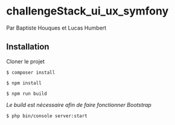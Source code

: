 # challengeStack_ui_ux_symfony
Par Baptiste Houques et Lucas Humbert

## Installation
Cloner le projet
```
$ composer install
```

```
$ npm install
```

```
$ npm run build
```
*Le build est nécessaire afin de faire fonctionner Bootstrap*

```
$ php bin/console server:start
```